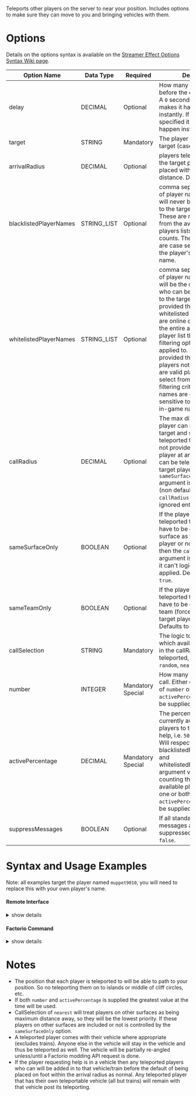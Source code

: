 Teleports other players on the server to near your position. Includes options to make sure they can move to you and bringing vehicles with them.



# Options

Details on the options syntax is available on the [Streamer Effect Options Syntax Wiki page](https://github.com/muppet9010/factorio-muppet-streamer/wiki/Streamer-Effect-Options-Syntax).

| Option Name | Data Type | Required | Details |
| --- | --- | --- | --- |
| delay | DECIMAL | Optional | How many seconds before the effect starts. A `0` second delay makes it happen instantly. If not specified it defaults to happen instantly. |
| target | STRING | Mandatory | The player name to target (case sensitive). |
| arrivalRadius | DECIMAL | Optional | players teleported to the target player will be placed within this max distance. Defaults to `10`. |
| blacklistedPlayerNames | STRING_LIST | Optional | comma separated list of player names who will never be teleported to the target player. These are removed from the available players lists and counts. These names are case sensitive to the player's in-game name. |
| whitelistedPlayerNames | STRING_LIST | Optional | comma separated list of player names who will be the only ones who can be teleported to the target player. If provided these whitelisted players who are online constitute the entire available player list that any other filtering options are applied to. If not provided then all online players not blacklisted are valid players to select from based on filtering criteria. These names are case sensitive to the player's in-game name. |
| callRadius | DECIMAL | Optional | The max distance a player can be from the target and still be teleported to them. If not provided then a player at any distance can be teleported to the target player. If the `sameSurfaceOnly` argument is set to `false` (non default) then the `callRadius` argument is ignored entirely. |
| sameSurfaceOnly | BOOLEAN | Optional | If the players being teleported to the target have to be on the same surface as the target player or not. If `false` then the `callRadius` argument is ignored as it can't logically be applied. Defaults to `true`. |
| sameTeamOnly | BOOLEAN | Optional | If the players being teleported to the target have to be on the same team (force) as the target player or not. Defaults to `true`. |
| callSelection | STRING | Mandatory | The logic to select which available players in the callRadius are teleported, either: `random`, `nearest`. |
| number | INTEGER | Mandatory Special | How many players to call. Either one or both of `number` or `activePercentage` must be supplied. |
| activePercentage | DECIMAL | Mandatory Special | The percentage of currently available players to teleport to help, i.e. `50` for 50%. Will respect blacklistedPlayerNames and whitelistedPlayerName argument values when counting the number of available players. Either one or both of `number` or `activePercentage` must be supplied. |
| suppressMessages | BOOLEAN | Optional | If all standard effect messages are suppressed. Defaults to `false`. |



# Syntax and Usage Examples

Note: all examples target the player named `muppet9010`, you will need to replace this with your own player's name.

#### Remote Interface

<details><summary>show details</summary>
<p>

Remote Interface Syntax: `/sc remote.call('muppet_streamer_v2', 'run_command', 'muppet_streamer_v2_call_for_help', [OPTIONS TABLE])`

The options must be provided as a Lua table.

Examples:

| Example | Code |
| --- | --- |
| call in the greater of either 3 or 50% of valid players | `/sc remote.call('muppet_streamer_v2', 'run_command', 'muppet_streamer_v2_call_for_help', {target="muppet9010", callSelection="random", number=3, activePercentage=50})` |
| call in all the players nearby | `/sc remote.call('muppet_streamer_v2', 'run_command', 'muppet_streamer_v2_call_for_help', {target="muppet9010", callRadius=200, callSelection="random", activePercentage=100})` |


Further details and more advanced usage of using Remote Interfaces can be found here on the [Streamer Effect Options Syntax Wiki page](https://github.com/muppet9010/factorio-muppet-streamer/wiki/Streamer-Effect-Options-Syntax).

</p>
</details>



#### Factorio Command

<details><summary>show details</summary>
<p>

Command Syntax: `/muppet_streamer_v2_call_for_help [OPTIONS TABLE AS JSON STRING]`

The effect's options must be provided as a JSON string of a table.

Examples:

| Example | Code |
| --- | --- |
| call in the greater of either 3 or 50% of valid players | `/muppet_streamer_v2_call_for_help {"target":"muppet9010", "callSelection":"random", "number":3, "activePercentage":50}` |
| call in all the players nearby | `/muppet_streamer_v2_call_for_help {"target":"muppet9010", "callRadius":200, "callSelection":"random", "activePercentage":100}` |

</p>
</details>



# Notes

- The position that each player is teleported to will be able to path to your position. So no teleporting them on to islands or middle of cliff circles, etc.
- If both `number` and `activePercentage` is supplied the greatest value at the time will be used.
- CallSelection of `nearest` will treat players on other surfaces as being maximum distance away, so they will be the lowest priority. If these players on other surfaces are included or not is controlled by the `sameSurfaceOnly` option.
- A teleported player comes with their vehicle where appropriate (excludes trains). Anyone else in the vehicle will stay in the vehicle and thus be teleported as well. The vehicle will be partially re-angled unless/until a Factorio modding API request is done.
- If the player requesting help is in a vehicle then any teleported players who can will be added in to that vehicle/train before the default of being placed on foot within the arrival radius as normal. Any teleported player that has their own teleportable vehicle (all but trains) will remain with that vehicle post its teleporting.